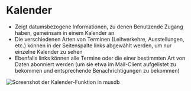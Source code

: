 # Kalender

- Zeigt datumsbezogene Informationen, zu denen Benutzende Zugang haben, gemeinsam in einem Kalender an
- Die verschiedenen Arten von Terminen (Leihverkehre, Ausstellungen, etc.) können in der Seitenspalte links abgewählt werden, um nur einzelne Kalender zu sehen
- Ebenfalls links können alle Termine oder die einer bestimmten Art von Daten abonniert werden (um sie etwa im Mail-Client aufgelistet zu bekommen und entsprechende Benachrichtigungen zu bekommen)

![Screenshot der Kalender-Funktion in musdb](../../assets/musdb/weiteres/Kalender.avif)
